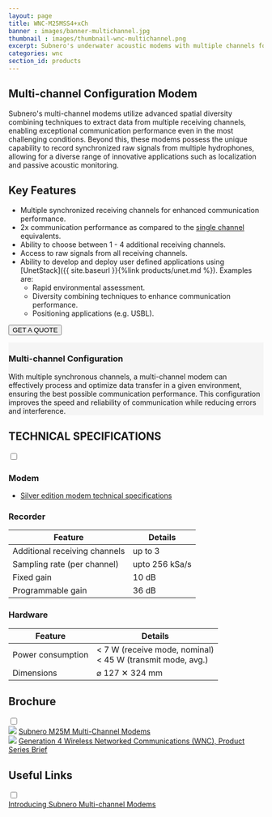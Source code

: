 ```yaml
---
layout: page
title: WNC-M25MSS4+xCh
banner : images/banner-multichannel.jpg
thumbnail : images/thumbnail-wnc-multichannel.png
excerpt: Subnero's underwater acoustic modems with multiple channels for high-speed data acquisition.
categories: wnc
section_id: products
---
```


## Multi-channel Configuration Modem

Subnero's multi-channel modems utilize advanced spatial diversity combining techniques to extract data from multiple receiving channels, enabling exceptional communication performance even in the most challenging conditions. Beyond this, these modems possess the unique capability to record synchronized raw signals from multiple hydrophones, allowing for a diverse range of innovative applications such as localization and passive acoustic monitoring.

## Key Features

- Multiple synchronized receiving channels for enhanced communication performance.
- 2x communication performance as compared to the [single channel]({{site.baseurl}}/products/wnc-m25mss4.html) equivalents.
- Ability to choose between 1 - 4 additional receiving channels.
- Access to raw signals from all receiving channels.
- Ability to develop and deploy user defined applications using [UnetStack]({{ site.baseurl }}{%link products/unet.md %}). Examples are:
  - Rapid environmental assessment.
  - Diversity combining techniques to enhance communication performance.
  - Positioning applications (e.g. USBL).

<a href="mailto:sales@subnero.com"><button type="button">GET A QUOTE</button></a>

<div id="embedded"></div>
<div class='full' style='background: #f5f5f5'>

  <div class ='media product' >
    <img class = "align-self-start mr-3" alt="" src="{{site.baseurl}}/images/boxart-wnc-multichannel.png"/>
    <div class='media-body product product-content'>
    <h3 style="text-transform: none;" id="surface">Multi-channel Configuration</h3>
          <p>With multiple synchronous channels, a multi-channel modem can effectively process and optimize data transfer in a given environment, ensuring the best possible communication performance. This configuration improves the speed and reliability of communication while reducing errors and interference.</p>
    </div>
  </div>
</div>

<div class='two spacing'></div>

<div class='wrap-collapsible'>
<h2 style="text-transform: none;" id="m_techspec">TECHNICAL SPECIFICATIONS</h2>
<input id ='tech-specs' class='toggle' type='checkbox'>
<label class='lbl-toggle' for='tech-specs'></label>
<div class='collapsible-content' markdown="1">

### Modem

- <a href="{{site.baseurl}}/products/wnc-m25mss4.html#s_techspec">Silver edition modem technical specifications</a>

### Recorder

| Feature                                | Details                                   |
| -------------------------------------- | ----------------------------------------- |
|  Additional receiving channels         | up to 3                                   |
|  Sampling rate (per channel)           | upto 256 kSa/s                            |
|  Fixed gain                            | 10 dB                                     |
|  Programmable gain                     | 36 dB                                     |

### Hardware

| Feature                                | Details                                   |
| -------------------------------------- | ----------------------------------------- |
| Power consumption                      | < 7 W (receive mode, nominal)<br>< 45 W (transmit mode, avg.)|
| Dimensions                             | ⌀ 127 ✕ 324 mm                            |

</div>
</div>

<div class='wrap-collapsible'>
  <h2>Brochure</h2>
  <input id ='compatibility' class='toggle' type='checkbox'>
  <label class='lbl-toggle' for='compatibility'></label>
  <div class='collapsible-content'>
    <div class="brochure-container">
      <a href="{{site.baseurl}}/brochures/Subnero-MC-Modems.pdf" target="_blank"><img class="brochure-thumb" src="{{site.baseurl}}/brochures/modem5.jpg"></a>
      <a href="{{site.baseurl}}/brochures/Subnero-MC-Modems.pdf" target="_blank">Subnero M25M Multi-Channel Modems</a>
    </div>
    <div class="brochure-container">
        <a href="{{site.baseurl}}/brochures/Gen4-WNC.pdf" target="_blank"><img class="brochure-thumb" src="{{site.baseurl}}/brochures/wnc.jpg"></a>
        <a href="{{site.baseurl}}/brochures/Gen4-WNC.pdf" target="_blank">Generation 4 Wireless Networked Communications (WNC), Product Series Brief</a>
    </div>
  </div>
</div>

<div class='wrap-collapsible'>
  <h2>Useful Links</h2>
  <input id ='useful-links' class='toggle' type='checkbox'>
  <label class='lbl-toggle' for='useful-links'></label>
  <div class='collapsible-content'>
    <div class="brochure-container">
      <a href="{{site.baseurl}}/wnc/news/2021/05/12/Subnero-MC-Modems.html" target="_blank">Introducing Subnero Multi-channel Modems</a>
    </div>
</div>
</div>

